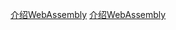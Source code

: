 [介绍WebAssembly](https://rsms.me/wasm-intro)
[介绍WebAssembly](https://hacks.mozilla.org/2017/02/a-cartoon-intro-to-webassembly/)